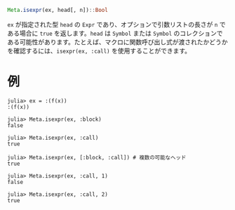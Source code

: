 ```julia
Meta.isexpr(ex, head[, n])::Bool
```

`ex` が指定された型 `head` の `Expr` であり、オプションで引数リストの長さが `n` である場合に `true` を返します。`head` は `Symbol` または `Symbol` のコレクションである可能性があります。たとえば、マクロに関数呼び出し式が渡されたかどうかを確認するには、`isexpr(ex, :call)` を使用することができます。

# 例

```jldoctest
julia> ex = :(f(x))
:(f(x))

julia> Meta.isexpr(ex, :block)
false

julia> Meta.isexpr(ex, :call)
true

julia> Meta.isexpr(ex, [:block, :call]) # 複数の可能なヘッド
true

julia> Meta.isexpr(ex, :call, 1)
false

julia> Meta.isexpr(ex, :call, 2)
true
```
